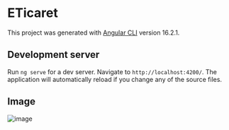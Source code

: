 # ETicaret

This project was generated with [Angular CLI](https://github.com/angular/angular-cli) version 16.2.1.

## Development server

Run `ng serve` for a dev server. Navigate to `http://localhost:4200/`. The application will automatically reload if you change any of the source files.

## Image ##

![image](https://github.com/orucyusa/e-Commerce-Angular/assets/72787078/77386ac2-e38f-4d02-9cda-21ca70dac17b)
